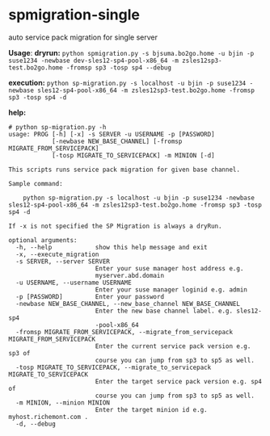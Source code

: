 # spmigration-single
auto service pack migration for single server

__Usage__:
__dryrun:__
```python spmigration.py -s bjsuma.bo2go.home -u bjin -p suse1234 -newbase dev-sles12-sp4-pool-x86_64 -m zsles12sp3-test.bo2go.home -fromsp sp3 -tosp sp4 --debug```

__execution:__
```python sp-migration.py -s localhost -u bjin -p suse1234 -newbase sles12-sp4-pool-x86_64 -m zsles12sp3-test.bo2go.home -fromsp sp3 -tosp sp4 -d```

__help:__
```
# python sp-migration.py -h
usage: PROG [-h] [-x] -s SERVER -u USERNAME -p [PASSWORD]
            [-newbase NEW_BASE_CHANNEL] [-fromsp MIGRATE_FROM_SERVICEPACK]
            [-tosp MIGRATE_TO_SERVICEPACK] -m MINION [-d]

This scripts runs service pack migration for given base channel. 

Sample command:

    python sp-migration.py -s localhost -u bjin -p suse1234 -newbase sles12-sp4-pool-x86_64 -m zsles12sp3-test.bo2go.home -fromsp sp3 -tosp sp4 -d

If -x is not specified the SP Migration is always a dryRun.

optional arguments:
  -h, --help            show this help message and exit
  -x, --execute_migration
  -s SERVER, --server SERVER
                        Enter your suse manager host address e.g.
                        myserver.abd.domain
  -u USERNAME, --username USERNAME
                        Enter your suse manager loginid e.g. admin
  -p [PASSWORD]         Enter your password
  -newbase NEW_BASE_CHANNEL, --new_base_channel NEW_BASE_CHANNEL
                        Enter the new base channel label. e.g. sles12-sp4
                        -pool-x86_64
  -fromsp MIGRATE_FROM_SERVICEPACK, --migrate_from_servicepack MIGRATE_FROM_SERVICEPACK
                        Enter the current service pack version e.g. sp3 of
                        course you can jump from sp3 to sp5 as well.
  -tosp MIGRATE_TO_SERVICEPACK, --migrate_to_servicepack MIGRATE_TO_SERVICEPACK
                        Enter the target service pack version e.g. sp4 of
                        course you can jump from sp3 to sp5 as well.
  -m MINION, --minion MINION
                        Enter the target minion id e.g. myhost.richemont.com .
  -d, --debug
  ```
  
